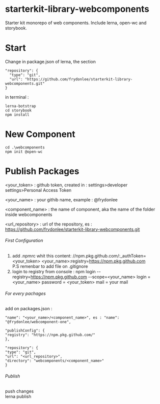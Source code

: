 # starterkit-library-webcomponents

Starter kit monorepo of web components.
Include lerna, open-wc and storybook.

# Start

Change in package.json of lerna, the section

```
"repository": {
  "type": "git",
  "url": "https://github.com/frydonlee/starterkit-library-webcomponents.git"
}
```

in terminal :

```
lerna-botstrap
cd storybook
npm install
```

# New Component

```
cd .\webcomponents
npm init @open-wc
```

# Publish Packages

<your_token> : github token, created in :
settings>developer settings>Personal Access Token

<your_name> : your githib name, example : @frydonlee

<component_name> : the name of component,
aka the name of the folder inside webcomponents

<url_repository> : url of the repository, es : https://github.com/frydonlee/starterkit-library-webcomponents.git

###### First Configuration

1. add .npmrc whit this content:
   //npm.pkg.github.com/:_authToken=<your_token>
   <your_name>:registry=https://npm.pkg.github.com   
   P.S remenbar to add file on .gitignore
2. login to registry from console :
   npm login --registry=https://npm.pkg.github.com --scope=<your_name>
   login = <your_name>
   password = <your_token>
   mail = your mail

###### For every pachages

add on packages.json :
```
"name": "<your_name>/<component_name>", es : "name": "@frydonlee/webcomponent-one",

"publishConfig": {
"registry": "https://npm.pkg.github.com/"
},

"repository": {
"type": "git",
"url": "<url_repository>",
"directory": "webcomponents/<component_name>"
}
```
###### Publish

push changes   
lerna publish

